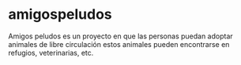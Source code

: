 # amigospeludos
Amigos peludos es un proyecto en que las personas puedan adoptar animales de libre circulación estos animales pueden encontrarse en refugios, veterinarias, etc.
